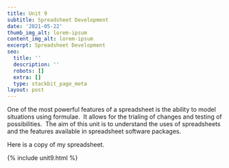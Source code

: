 ```yaml
---
title: Unit 9
subtitle: Spreadsheet Development
date: '2021-05-22'
thumb_img_alt: lorem-ipsum
content_img_alt: lorem-ipsum
excerpt: Spreadsheet Development
seo:
  title: ''
  description: ''
  robots: []
  extra: []
  type: stackbit_page_meta
layout: post
---
```

​One of the most powerful features of a spreadsheet is the ability to model situations using formulae.  It allows for the trialing of changes and testing of possibilities.  The aim of this unit is to understand the uses of spreadsheets and the features available in spreadsheet software packages.



Here is a copy of my spreadsheet.

{% include unit9.html %}


